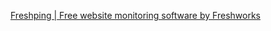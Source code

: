 [Freshping | Free website monitoring software by Freshworks](https://www.freshworks.com/website-monitoring/)